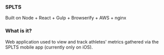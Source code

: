 
### SPLTS

Built on Node + React + Gulp + Browserify + AWS + nginx

### What is it?

Web application used to view and track athletes' metrics gathered via the SPLTS mobile app (currently only on iOS).
